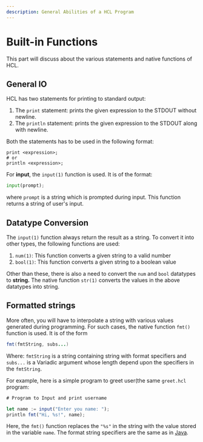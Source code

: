 ```yaml
---
description: General Abilities of a HCL Program
---
```


# Built-in Functions

This part will discuss about the various statements and native functions of HCL.

## General IO

HCL has two statements for printing to standard output:

1. The `print` statement: prints the given expression to the STDOUT without newline.
2. The `println` statement: prints the given expression to the STDOUT along with newline.

Both the statements has to be used in the following format:

```markup
print <expression>;
# or
println <expression>;
```

For **input**, the `input(1)` function is used. It is of the format:

```python
input(prompt);
```

where `prompt` is a string which is prompted during input. This function returns a string of user's input.

## Datatype Conversion

The `input(1)` function always return the result as a string. To convert it into other types, the following functions are used:

1. `num(1)`: This function converts a given string to a valid number
2. `bool(1)`: This function converts a given string to a boolean value

Other than these, there is also a need to convert the `num` and `bool` datatypes to **string.** The native function `str(1)` converts the values in the above datatypes into string.

## Formatted strings

More often, you will have to interpolate a string with various values generated during programming. For such cases, the native function `fmt()` function is used. It is of the form

```java
fmt(fmtString, subs...)
```

Where: `fmtString` is a string containing string with format specifiers and `subs...` is a Variadic argument whose length depend upon the specifiers in the `fmtString`.

For example, here is a simple program to greet user(the same `greet.hcl` program:

```javascript
# Program to Input and print username

let name := input("Enter you name: ");
println fmt("Hi, %s!", name);
```

Here, the `fmt()` function replaces the `"%s"` in the string with the value stored in the variable `name`. The format string specifiers are the same as in [Java](https://www.baeldung.com/java-printstream-printf#1-format-rules).
